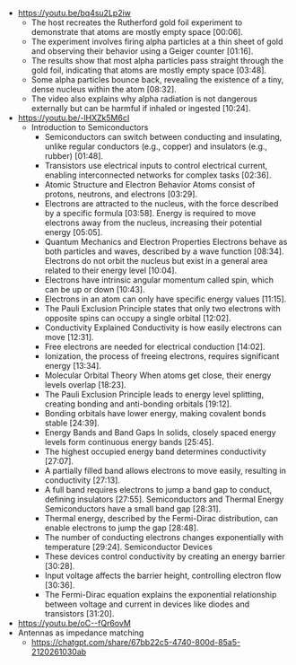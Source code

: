 - https://youtu.be/bq4su2Lp2iw
	- The host recreates the Rutherford gold foil experiment to demonstrate that atoms are mostly empty space [00:06].
	- The experiment involves firing alpha particles at a thin sheet of gold and observing their behavior using a Geiger counter [01:16].
	- The results show that most alpha particles pass straight through the gold foil, indicating that atoms are mostly empty space [03:48].
	- Some alpha particles bounce back, revealing the existence of a tiny, dense nucleus within the atom [08:32].
	- The video also explains why alpha radiation is not dangerous externally but can be harmful if inhaled or ingested [10:24].
- https://youtu.be/-lHXZk5M6cI
	- Introduction to Semiconductors
		- Semiconductors can switch between conducting and insulating, unlike regular conductors (e.g., copper) and insulators (e.g., rubber) [01:48].
		- Transistors use electrical inputs to control electrical current, enabling interconnected networks for complex tasks [02:36].
		- Atomic Structure and Electron Behavior
		  Atoms consist of protons, neutrons, and electrons [03:29].
		- Electrons are attracted to the nucleus, with the force described by a specific formula [03:58].
		  Energy is required to move electrons away from the nucleus, increasing their potential energy [05:05].
		- Quantum Mechanics and Electron Properties
		  Electrons behave as both particles and waves, described by a wave function [08:34].
		  Electrons do not orbit the nucleus but exist in a general area related to their energy level [10:04].
		- Electrons have intrinsic angular momentum called spin, which can be up or down [10:43].
		- Electrons in an atom can only have specific energy values [11:15].
		- The Pauli Exclusion Principle states that only two electrons with opposite spins can occupy a single orbital [12:02].
		- Conductivity Explained
		  Conductivity is how easily electrons can move [12:31].
		- Free electrons are needed for electrical conduction [14:02].
		- Ionization, the process of freeing electrons, requires significant energy [13:34].
		- Molecular Orbital Theory
		  When atoms get close, their energy levels overlap [18:23].
		- The Pauli Exclusion Principle leads to energy level splitting, creating bonding and anti-bonding orbitals [19:12].
		- Bonding orbitals have lower energy, making covalent bonds stable [24:39].
		- Energy Bands and Band Gaps
		  In solids, closely spaced energy levels form continuous energy bands [25:45].
		- The highest occupied energy band determines conductivity [27:07].
		- A partially filled band allows electrons to move easily, resulting in conductivity [27:13].
		- A full band requires electrons to jump a band gap to conduct, defining insulators [27:55].
		  Semiconductors and Thermal Energy
		  Semiconductors have a small band gap [28:31].
		- Thermal energy, described by the Fermi-Dirac distribution, can enable electrons to jump the gap [28:48].
		- The number of conducting electrons changes exponentially with temperature [29:24].
		  Semiconductor Devices
		- These devices control conductivity by creating an energy barrier [30:28].
		- Input voltage affects the barrier height, controlling electron flow [30:36].
		- The Fermi-Dirac equation explains the exponential relationship between voltage and current in devices like diodes and transistors [31:20].
- https://youtu.be/oC--fQr6ovM
- Antennas as impedance matching
	- https://chatgpt.com/share/67bb22c5-4740-800d-85a5-2120261030ab